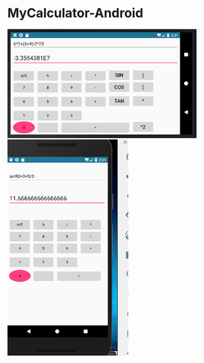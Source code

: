 # MyCalculator-Android
![images](https://github.com/assemalturifi/MyCalculator-Android/blob/master/Screen%20Shot%202018-12-22%20at%202.21.46%20AM.png)   ![images](https://github.com/assemalturifi/MyCalculator-Android/blob/master/Screen%20Shot%202018-12-22%20at%202.24.29%20AM.png)
